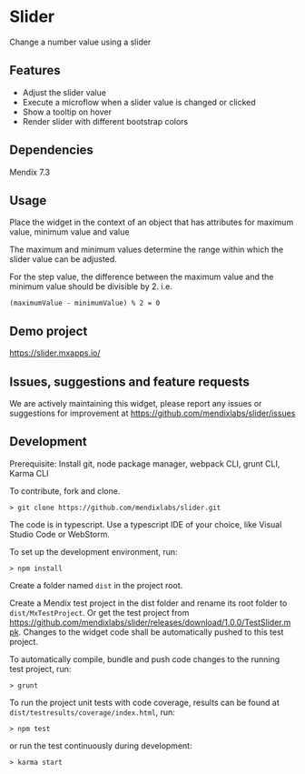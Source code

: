 # Slider
Change a number value using a slider

## Features
* Adjust the slider value
* Execute a microflow when a slider value is changed or clicked
* Show a tooltip on hover
* Render slider with different bootstrap colors

## Dependencies
Mendix 7.3

## Usage
Place the widget in the context of an object that has attributes for maximum value, minimum value and value

The maximum and minimum values determine the range within which the slider value can be adjusted.

For the step value, the difference between the maximum value and the minimum value should be divisible by 2. i.e.

    (maximumValue - minimumValue) % 2 = 0

## Demo project
https://slider.mxapps.io/

## Issues, suggestions and feature requests
We are actively maintaining this widget, please report any issues or suggestions for improvement at
https://github.com/mendixlabs/slider/issues

## Development
Prerequisite: Install git, node package manager, webpack CLI, grunt CLI, Karma CLI

To contribute, fork and clone.

    > git clone https://github.com/mendixlabs/slider.git

The code is in typescript. Use a typescript IDE of your choice, like Visual Studio Code or WebStorm.

To set up the development environment, run:

    > npm install

Create a folder named `dist` in the project root.

Create a Mendix test project in the dist folder and rename its root folder to `dist/MxTestProject`. Or get the test project from https://github.com/mendixlabs/slider/releases/download/1.0.0/TestSlider.mpk. Changes to the widget code shall be automatically pushed to this test project.

To automatically compile, bundle and push code changes to the running test project, run:

    > grunt

To run the project unit tests with code coverage, results can be found at `dist/testresults/coverage/index.html`, run:

    > npm test

or run the test continuously during development:

    > karma start

